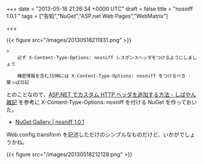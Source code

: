 
+++
date = "2013-05-18 21:26:34 +0000 UTC"
draft = false
title = "nosniff 1.0.1 "
tags = ["告知","NuGet","ASP.net Web Pages","WebMatrix"]

+++


{{< figure src="/images/20130518211931.png"  >}}

    >
        必ず X-Content-Type-Options: nosniff レスポンスヘッダをつけるようにしましょう

        機密情報を含むJSONには X-Content-Type-Options: nosniff をつけるべき - 葉っぱ日記
    
とのことなので、<a href="http://shiba-yan.hatenablog.jp/entry/20130518/1368861454">ASP.NET でカスタム HTTP ヘッダを追加する方法 - しばやん雑記</a> を参考に X-Content-Type-Options: nosniff を付ける NuGet を作っておいた。

<ul>
<li><a href="https://nuget.org/packages/nosniff/">NuGet Gallery | nosniff 1.0.1</a></li>
</ul>Web.config.transform を記述しただけのシンプルなものだけど、いかがでしょうかね。

{{< figure src="/images/20130518212128.png"  >}}


